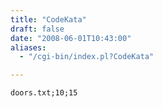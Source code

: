 ```yaml
---
title: "CodeKata"
draft: false
date: "2008-06-01T10:43:00"
aliases:
  - "/cgi-bin/index.pl?CodeKata"

---
```

    doors.txt;10;15
